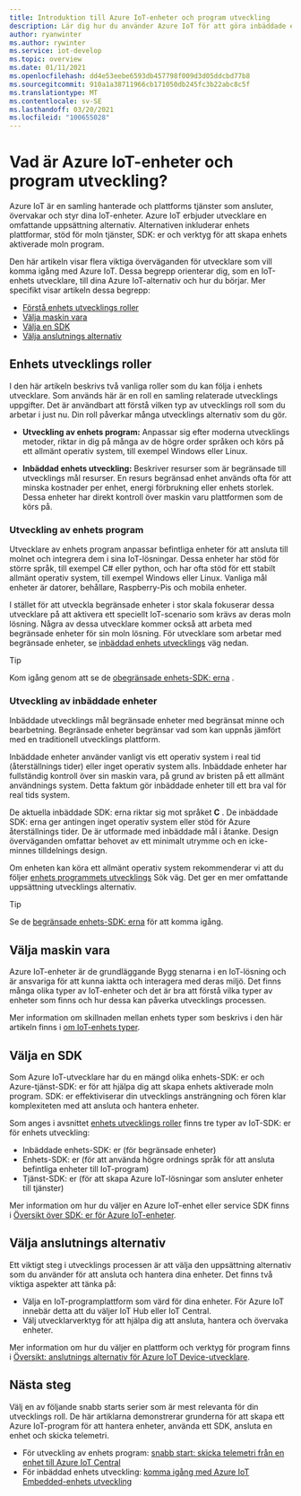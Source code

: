 ```yaml
---
title: Introduktion till Azure IoT-enheter och program utveckling
description: Lär dig hur du använder Azure IoT för att göra inbäddade enhets utveckling och bygga enhets aktiverade moln program.
author: ryanwinter
ms.author: rywinter
ms.service: iot-develop
ms.topic: overview
ms.date: 01/11/2021
ms.openlocfilehash: dd4e53eebe6593db457798f009d3d05ddcbd77b8
ms.sourcegitcommit: 910a1a38711966cb171050db245fc3b22abc8c5f
ms.translationtype: MT
ms.contentlocale: sv-SE
ms.lasthandoff: 03/20/2021
ms.locfileid: "100655028"
---
```

# <a name="what-is-azure-iot-device-and-application-development"></a>Vad är Azure IoT-enheter och program utveckling?

Azure IoT är en samling hanterade och plattforms tjänster som ansluter, övervakar och styr dina IoT-enheter. Azure IoT erbjuder utvecklare en omfattande uppsättning alternativ. Alternativen inkluderar enhets plattformar, stöd för moln tjänster, SDK: er och verktyg för att skapa enhets aktiverade moln program.

Den här artikeln visar flera viktiga överväganden för utvecklare som vill komma igång med Azure IoT. Dessa begrepp orienterar dig, som en IoT-enhets utvecklare, till dina Azure IoT-alternativ och hur du börjar. Mer specifikt visar artikeln dessa begrepp:
- [Förstå enhets utvecklings roller](#device-development-roles)
- [Välja maskin vara](#choosing-your-hardware)
- [Välja en SDK](#choosing-an-sdk)
- [Välja anslutnings alternativ](#selecting-connection-options)

## <a name="device-development-roles"></a>Enhets utvecklings roller
I den här artikeln beskrivs två vanliga roller som du kan följa i enhets utvecklare. Som används här är en roll en samling relaterade utvecklings uppgifter. Det är användbart att förstå vilken typ av utvecklings roll som du arbetar i just nu. Din roll påverkar många utvecklings alternativ som du gör.

* **Utveckling av enhets program:** Anpassar sig efter moderna utvecklings metoder, riktar in dig på många av de högre order språken och körs på ett allmänt operativ system, till exempel Windows eller Linux.

* **Inbäddad enhets utveckling:** Beskriver resurser som är begränsade till utvecklings mål resurser. En resurs begränsad enhet används ofta för att minska kostnader per enhet, energi förbrukning eller enhets storlek. Dessa enheter har direkt kontroll över maskin varu plattformen som de körs på.

### <a name="device-application-development"></a>Utveckling av enhets program
Utvecklare av enhets program anpassar befintliga enheter för att ansluta till molnet och integrera dem i sina IoT-lösningar. Dessa enheter har stöd för större språk, till exempel C# eller python, och har ofta stöd för ett stabilt allmänt operativ system, till exempel Windows eller Linux. Vanliga mål enheter är datorer, behållare, Raspberry-Pis och mobila enheter. 

I stället för att utveckla begränsade enheter i stor skala fokuserar dessa utvecklare på att aktivera ett speciellt IoT-scenario som krävs av deras moln lösning. Några av dessa utvecklare kommer också att arbeta med begränsade enheter för sin moln lösning. För utvecklare som arbetar med begränsade enheter, se [inbäddad enhets utvecklings](#embedded-device-development) väg nedan.

> [!TIP]
> Kom igång genom att se de [obegränsade enhets-SDK: erna](about-iot-sdks.md#unconstrained-device-sdks) .

### <a name="embedded-device-development"></a>Utveckling av inbäddade enheter
Inbäddade utvecklings mål begränsade enheter med begränsat minne och bearbetning. Begränsade enheter begränsar vad som kan uppnås jämfört med en traditionell utvecklings plattform.

Inbäddade enheter använder vanligt vis ett operativ system i real tid (återställnings tider) eller inget operativ system alls. Inbäddade enheter har fullständig kontroll över sin maskin vara, på grund av bristen på ett allmänt användnings system. Detta faktum gör inbäddade enheter till ett bra val för real tids system.

De aktuella inbäddade SDK: erna riktar sig mot språket **C** . De inbäddade SDK: erna ger antingen inget operativ system eller stöd för Azure återställnings tider. De är utformade med inbäddade mål i åtanke. Design överväganden omfattar behovet av ett minimalt utrymme och en icke-minnes tilldelnings design.

Om enheten kan köra ett allmänt operativ system rekommenderar vi att du följer [enhets programmets utvecklings](#device-application-development) Sök väg. Det ger en mer omfattande uppsättning utvecklings alternativ.

> [!TIP]
> Se de [begränsade enhets-SDK: erna](about-iot-sdks.md#constrained-device-sdks) för att komma igång.

## <a name="choosing-your-hardware"></a>Välja maskin vara
Azure IoT-enheter är de grundläggande Bygg stenarna i en IoT-lösning och är ansvariga för att kunna iaktta och interagera med deras miljö. Det finns många olika typer av IoT-enheter och det är bra att förstå vilka typer av enheter som finns och hur dessa kan påverka utvecklings processen.

Mer information om skillnaden mellan enhets typer som beskrivs i den här artikeln finns i [om IoT-enhets typer](concepts-iot-device-types.md).

## <a name="choosing-an-sdk"></a>Välja en SDK
Som Azure IoT-utvecklare har du en mängd olika enhets-SDK: er och Azure-tjänst-SDK: er för att hjälpa dig att skapa enhets aktiverade moln program. SDK: er effektiviserar din utvecklings ansträngning och fören klar komplexiteten med att ansluta och hantera enheter. 

Som anges i avsnittet [enhets utvecklings roller](#device-development-roles) finns tre typer av IoT-SDK: er för enhets utveckling:
- Inbäddade enhets-SDK: er (för begränsade enheter)
- Enhets-SDK: er (för att använda högre ordnings språk för att ansluta befintliga enheter till IoT-program)
- Tjänst-SDK: er (för att skapa Azure IoT-lösningar som ansluter enheter till tjänster)

Mer information om hur du väljer en Azure IoT-enhet eller service SDK finns i [Översikt över SDK: er för Azure IoT-enheter](about-iot-sdks.md).

## <a name="selecting-connection-options"></a>Välja anslutnings alternativ
Ett viktigt steg i utvecklings processen är att välja den uppsättning alternativ som du använder för att ansluta och hantera dina enheter. Det finns två viktiga aspekter att tänka på:
- Välja en IoT-programplattform som värd för dina enheter. För Azure IoT innebär detta att du väljer IoT Hub eller IoT Central.
- Välj utvecklarverktyg för att hjälpa dig att ansluta, hantera och övervaka enheter.

Mer information om hur du väljer en plattform och verktyg för program finns i [Översikt: anslutnings alternativ för Azure IoT Device-utvecklare](concepts-overview-connection-options.md).

## <a name="next-steps"></a>Nästa steg
Välj en av följande snabb starts serier som är mest relevanta för din utvecklings roll. De här artiklarna demonstrerar grunderna för att skapa ett Azure IoT-program för att hantera enheter, använda ett SDK, ansluta en enhet och skicka telemetri.  
- För utveckling av enhets program:  [snabb start: skicka telemetri från en enhet till Azure IoT Central](quickstart-send-telemetry-python.md)
- För inbäddad enhets utveckling: [komma igång med Azure IoT Embedded-enhets utveckling](quickstart-device-development.md)
